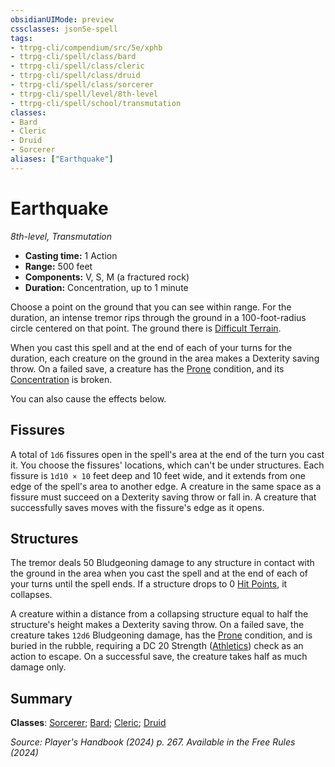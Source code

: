 ```yaml
---
obsidianUIMode: preview
cssclasses: json5e-spell
tags:
- ttrpg-cli/compendium/src/5e/xphb
- ttrpg-cli/spell/class/bard
- ttrpg-cli/spell/class/cleric
- ttrpg-cli/spell/class/druid
- ttrpg-cli/spell/class/sorcerer
- ttrpg-cli/spell/level/8th-level
- ttrpg-cli/spell/school/transmutation
classes:
- Bard
- Cleric
- Druid
- Sorcerer
aliases: ["Earthquake"]
---
```

# Earthquake
*8th-level, Transmutation*  


- **Casting time:** 1 Action
- **Range:** 500 feet
- **Components:** V, S, M (a fractured rock)
- **Duration:** Concentration, up to 1 minute

Choose a point on the ground that you can see within range. For the duration, an intense tremor rips through the ground in a 100-foot-radius circle centered on that point. The ground there is [Difficult Terrain](Misc%20Files/CLI/rules/variant-rules/difficult-terrain-xphb.md).

When you cast this spell and at the end of each of your turns for the duration, each creature on the ground in the area makes a Dexterity saving throw. On a failed save, a creature has the [Prone](Misc%20Files/CLI/rules/conditions.md#Prone) condition, and its [Concentration](Misc%20Files/CLI/rules/conditions.md#Concentration) is broken.

You can also cause the effects below.

## Fissures

A total of `1d6` fissures open in the spell's area at the end of the turn you cast it. You choose the fissures' locations, which can't be under structures. Each fissure is `1d10 × 10` feet deep and 10 feet wide, and it extends from one edge of the spell's area to another edge. A creature in the same space as a fissure must succeed on a Dexterity saving throw or fall in. A creature that successfully saves moves with the fissure's edge as it opens.

## Structures

The tremor deals 50 Bludgeoning damage to any structure in contact with the ground in the area when you cast the spell and at the end of each of your turns until the spell ends. If a structure drops to 0 [Hit Points](Misc%20Files/CLI/rules/variant-rules/hit-points-xphb.md), it collapses.

A creature within a distance from a collapsing structure equal to half the structure's height makes a Dexterity saving throw. On a failed save, the creature takes `12d6` Bludgeoning damage, has the [Prone](Misc%20Files/CLI/rules/conditions.md#Prone) condition, and is buried in the rubble, requiring a DC 20 Strength ([Athletics](Misc%20Files/CLI/rules/skills.md#Athletics)) check as an action to escape. On a successful save, the creature takes half as much damage only.

## Summary

**Classes**: [Sorcerer](Misc%20Files/CLI/compendium/lists/list-spells-classes-sorcerer.md); [Bard](Misc%20Files/CLI/compendium/lists/list-spells-classes-bard.md); [Cleric](Misc%20Files/CLI/compendium/lists/list-spells-classes-cleric.md); [Druid](Misc%20Files/CLI/compendium/lists/list-spells-classes-druid.md)

*Source: Player's Handbook (2024) p. 267. Available in the Free Rules (2024)*